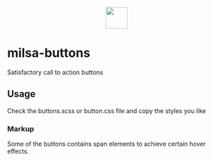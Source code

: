 <p align="center">
  <img src="https://raw.github.com/kleinrein/milsa-buttons/master/docs/milsa.png" width="50">
</p>

# milsa-buttons
Satisfactory call to action buttons

## Usage
Check the buttons.scss or button.css file and copy the styles you like

### Markup
Some of the buttons contains span elements to achieve certain hover effects.
